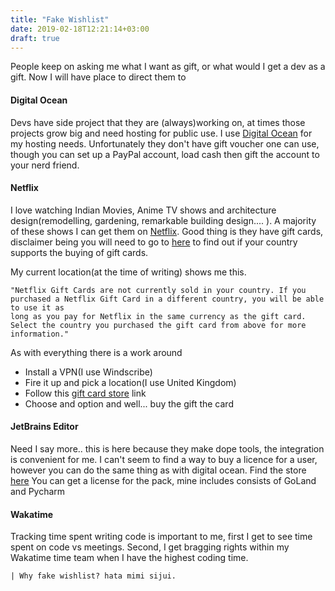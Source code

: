 ```yaml
---
title: "Fake Wishlist"
date: 2019-02-18T12:21:14+03:00
draft: true
---
```


People keep on asking me what I want as gift, or what would I get a dev as a gift. Now I will have place to direct them to

#### Digital Ocean
Devs have side project that they are (always)working on, at times those projects grow big and need hosting for public use. I use <a href="https://digitalocean.com">Digital Ocean</a> for my hosting needs. Unfortunately they don't have gift voucher one can use, though you can set up a PayPal account, load cash then gift the account to your nerd friend.

#### Netflix
I love watching Indian Movies, Anime TV shows and architecture design(remodelling, gardening, remarkable building design.... ). A majority of these shows I can get them on <a href="netflix.com">Netflix</a>. Good thing is they have gift cards, disclaimer being you will need to go to <a href="https://help.netflix.com/en/node/32950/">here</a> to find out if your country supports the buying of gift cards.

My current location(at the time of writing) shows me this.

```
"Netflix Gift Cards are not currently sold in your country. If you purchased a Netflix Gift Card in a different country, you will be able to use it as
long as you pay for Netflix in the same currency as the gift card. Select the country you purchased the gift card from above for more information."
```

As with everything there is a work around

- Install a VPN(I use Windscribe)
- Fire it up and pick a location(I use United Kingdom)
- Follow this <a href="https://www.netflix.com/gift-cards">gift card store</a> link
- Choose and option and well... buy the gift the card


#### JetBrains Editor
Need I say more.. this is here because they make dope tools, the integration is convenient for me. I can't seem to find a way to buy a licence for a user, however you can do the same thing as with digital ocean. Find the store <a href="https://www.jetbrains.com/store/#edition=personal">here</a>
You can get a license for the pack, mine includes consists of GoLand and Pycharm

#### Wakatime
Tracking time spent writing code is important to me, first I get to see time spent on code vs meetings. Second, I get bragging rights within my Wakatime time team when I have the highest coding time.

    | Why fake wishlist? hata mimi sijui.

